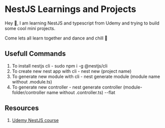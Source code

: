 # NestJS Learnings and Projects

Hey 👋, I am learning NestJS and typescript from Udemy and trying to build some cool mini projects.

Come lets all learn together and dance and chill 🎉

## Usefull Commands

1. To install nestjs cli - sudo npm i -g @nestjs/cli
2. To create new nest app with cli - nest new (project name)
3. To generate new module with cli - nest generate module (module name without .module.ts)
4. To generate new controller - nest generate controller (module-folder/controller name without .controller.ts) --flat

## Resources

1. [Udemy NestJS course](https://propertyguru.udemy.com/course/nestjs-the-complete-developers-guide/)
